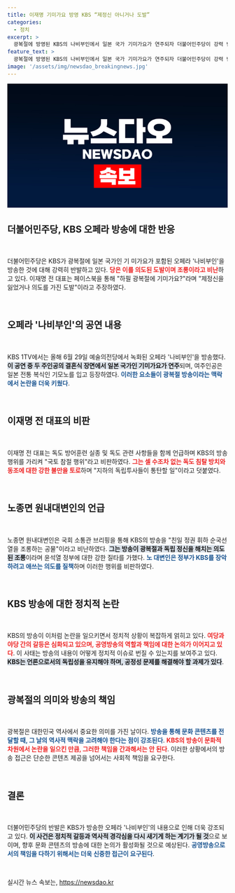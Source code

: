```yaml
---
title: 이재명 기미가요 방영 KBS “제정신 아니거나 도발”
categories:
  - 정치
excerpt: >
  광복절에 방영된 KBS의 나비부인에서 일본 국가 기미가요가 연주되자 더불어민주당이 강력 반발했습니다. 이재명 전 대표는 이를 조롱으로 간주하며 정부의 의도를 의심했습니다. 정치적 파장은 과연 어디까지 갈까요? 클릭해 그 진실을 확인하세요!
feature_text: >
  광복절에 방영된 KBS의 나비부인에서 일본 국가 기미가요가 연주되자 더불어민주당이 강력 반발했습니다. 이재명 전 대표는 이를 조롱으로 간주하며 정부의 의도를 의심했습니다. 정치적 파장은 과연 어디까지 갈까요? 클릭해 그 진실을 확인하세요!
image: '/assets/img/newsdao_breakingnews.jpg'
---
```


<p><img src="/assets/img/newsdao_breakingnews.jpg" alt="koreaapp 속보" /></p>

<h2>더불어민주당, KBS 오페라 방송에 대한 반응</h2>

<p data-ke-size="size16">&nbsp;</p>

<p>더불어민주당은 KBS가 광복절에 일본 국가인 기 미가요가 포함된 오페라 '나비부인'을 방송한 것에 대해 강력히 반발하고 있다. <b><span style="color: #ee2323;">당은 이를 의도된 도발이며 조롱이라고 비난</span></b>하고 있다. 이재명 전 대표는 페이스북을 통해 "하필 광복절에 기미가요?"라며 "제정신을 잃었거나 의도를 가진 도발"이라고 주장하였다.</p>

<p data-ke-size="size16">&nbsp;</p>

<h2>오페라 '나비부인'의 공연 내용</h2>

<p data-ke-size="size16">&nbsp;</p>

<p>KBS 1TV에서는 올해 6월 29일 예술의전당에서 녹화된 오페라 '나비부인'을 방송했다. <b><span style="background-color: #21538527;">이 공연 중 두 주인공의 결혼식 장면에서 일본 국가인 기미가요가 연주</span></b>되며, 여주인공은 일본 전통 복식인 기모노를 입고 등장하였다. <b><span style="color: #1a5490;">이러한 요소들이 광복절 방송이라는 맥락에서 논란을 더욱 키웠다</span></b>.</p>

<p data-ke-size="size16">&nbsp;</p>

<h2>이재명 전 대표의 비판</h2>

<p data-ke-size="size16">&nbsp;</p>

<p>이재명 전 대표는 독도 방어훈련 실종 및 독도 관련 사항들을 함께 언급하며 KBS의 방송 행위를 가리켜 "국토 참절 행위"라고 비판하였다. <b><span style="color: #ee2323;">그는 셀 수조차 없는 독도 침탈 방치와 동조에 대한 강한 불만을 토로</span></b>하며 "지하의 독립투사들이 통탄할 일"이라고 덧붙였다.</p>

<p data-ke-size="size16">&nbsp;</p>

<h2>노종면 원내대변인의 언급</h2>

<p data-ke-size="size16">&nbsp;</p>

<p>노종면 원내대변인은 국회 소통관 브리핑을 통해 KBS의 방송을 "친일 정권 휘하 순국선열을 조롱하는 공물"이라고 비난하였다. <b><span style="background-color: #21538527;">그는 방송이 광복절과 독립 정신을 해치는 의도된 조롱</span></b>이라며 윤석열 정부에 대한 강한 질타를 가했다. <b><span style="color: #1a5490;">노 대변인은 정부가 KBS를 장악하려고 애쓰는 의도를 질책</span></b>하며 이러한 행위를 비판하였다.</p>

<p data-ke-size="size16">&nbsp;</p>

<h2>KBS 방송에 대한 정치적 논란</h2>

<p data-ke-size="size16">&nbsp;</p>

<p>KBS의 방송이 이처럼 논란을 일으키면서 정치적 상황이 복잡하게 얽히고 있다. <b><span style="color: #ee2323;">여당과 야당 간의 갈등은 심화되고 있으며, 공영방송의 역할과 책임에 대한 논의가 이어지고 있다</span></b>. 이 사태는 방송의 내용이 어떻게 정치적 이슈로 번질 수 있는지를 보여주고 있다. <b><span style="background-color: #21538527;">KBS는 언론으로서의 독립성을 유지해야 하며, 공정성 문제를 해결해야 할 과제가 있다</span></b>.</p>

<p data-ke-size="size16">&nbsp;</p>

<h2>광복절의 의미와 방송의 책임</h2>

<p data-ke-size="size16">&nbsp;</p>

<p>광복절은 대한민국 역사에서 중요한 의미를 가진 날이다. <b><span style="color: #1a5490;">방송을 통해 문화 콘텐츠를 전달할 때, 그 날의 역사적 맥락을 고려해야 한다는 점이 강조된다</span></b>. <b><span style="color: #ee2323;">KBS의 방송이 문화적 차원에서 논란을 일으킨 만큼, 그러한 책임을 간과해서는 안 된다</span></b>. 이러한 상황에서의 방송 접근은 단순한 콘텐츠 제공을 넘어서는 사회적 책임을 요구한다. </p>

<p data-ke-size="size16">&nbsp;</p>

<h2>결론</h2>

<p data-ke-size="size16">&nbsp;</p>

<p>더불어민주당의 반발은 KBS가 방송한 오페라 '나비부인'의 내용으로 인해 더욱 강조되고 있다. <b><span style="background-color: #21538527;">이 사건은 정치적 갈등과 역사적 경각심을 다시 새기게 하는 계기가 될 것</span></b>으로 보이며, 향후 문화 콘텐츠의 방송에 대한 논의가 활성화될 것으로 예상된다. <b><span style="color: #1a5490;">공영방송으로서의 책임을 다하기 위해서는 더욱 신중한 접근이 요구된다</span></b>. </p>

<p data-ke-size="size16">&nbsp;</p>
실시간 뉴스 속보는, <a href="https://newsdao.kr" rel="dofollow">https://newsdao.kr</a>


